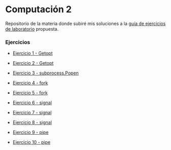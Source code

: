 <h1>Computación 2</h1>

Repositorio de la materia donde subiré mis soluciones a la 
[guía de ejercicios de laboratorio](https://drive.google.com/file/d/12zM1alDGTa0GhSxO0xyQ_yTZEy-QL9JD/view?usp=sharing) propuesta.

<h3>Ejercicios</h3>

<ul>
<li>

[Ejercicio 1 - Getopt](https://github.com/sebaF96/C2_practicas/blob/master/calc.py)

</li>
<li>

[Ejercicio 2 - Getopt](https://github.com/sebaF96/C2_practicas/blob/master/pycp.py)

</li>

<li>

[Ejercicio 3 - subprocess.Popen](https://github.com/sebaF96/C2_practicas/blob/master/ejecutor.py)

</li>

<li>

[Ejercicio 4 - fork](https://github.com/sebaF96/C2_practicas/blob/master/fork_4.py)

</li>

<li>

[Ejercicio 5 - fork](https://github.com/sebaF96/C2_practicas/blob/master/fork_5.py)

</li>

<li>

[Ejercicio 6 - signal](https://github.com/sebaF96/C2_practicas/blob/master/signal_6.py)

</li>

<li>

[Ejercicio 7 - signal](https://github.com/sebaF96/C2_practicas/blob/master/signal_7.py)

</li>

<li>

[Ejercicio 8 - signal](https://github.com/sebaF96/C2_practicas/blob/master/signal_8.py)

</li>

<li>

[Ejercicio 9 - pipe](https://github.com/sebaF96/C2_practicas/blob/master/pipe_9.py)

</li>

<li>

[Ejercicio 10 - pipe](https://github.com/sebaF96/C2_practicas/tree/master/pipe_10)

</li>

</ul>